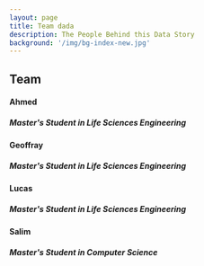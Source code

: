 ```yaml
---
layout: page
title: Team dada
description: The People Behind this Data Story 
background: '/img/bg-index-new.jpg'
---
```


## Team

#### Ahmed 
##### Master's Student in Life Sciences Engineering

#### Geoffray 
##### Master's Student in Life Sciences Engineering

#### Lucas 
##### Master's Student in Life Sciences Engineering

#### Salim 
##### Master's Student in Computer Science